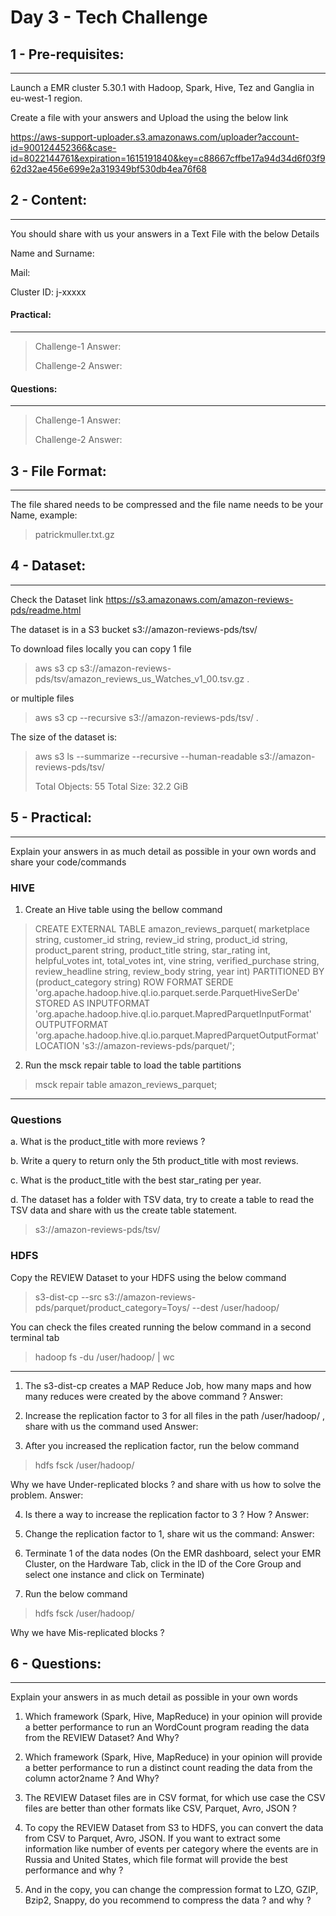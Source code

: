 # Day 3 - Tech Challenge


## **1 - Pre-requisites:**
----
Launch a EMR cluster 5.30.1 with Hadoop, Spark, Hive, Tez and Ganglia  in eu-west-1 region.

Create a file with your answers and Upload the using the below link

https://aws-support-uploader.s3.amazonaws.com/uploader?account-id=900124452366&case-id=8022144761&expiration=1615191840&key=c88667cffbe17a94d34d6f03f962d32ae456e699e2a319349bf530db4ea76f68


## **2 - Content:**
----
You should share with us your answers in a Text File with the below Details

Name and Surname:

Mail:

Cluster ID: j-xxxxx

#### Practical:
***

> Challenge-1
> Answer:
> 
> Challenge-2
> Answer:

#### Questions:
___

> Challenge-1
> Answer:
> 
> Challenge-2
> Answer:


## **3 - File Format:**
----
The file shared needs to be compressed and the file name needs to be your Name, example:

> patrickmuller.txt.gz


## **4 - Dataset:**
----

Check the Dataset link
https://s3.amazonaws.com/amazon-reviews-pds/readme.html

The dataset is in a S3 bucket
s3://amazon-reviews-pds/tsv/

To download files locally you can copy 1 file 
>aws s3 cp s3://amazon-reviews-pds/tsv/amazon_reviews_us_Watches_v1_00.tsv.gz .

or multiple files
>aws s3 cp --recursive s3://amazon-reviews-pds/tsv/ .

The size of the dataset is:
> aws s3 ls --summarize --recursive --human-readable s3://amazon-reviews-pds/tsv/
>
> Total Objects: 55
> Total Size: 32.2 GiB



## **5 - Practical:**
----

Explain your answers in as much detail as possible in your own words and share your code/commands


### HIVE

1.	Create an Hive table using the bellow command
> CREATE EXTERNAL TABLE amazon_reviews_parquet(
>   marketplace string, 
>   customer_id string, 
>   review_id string, 
>   product_id string, 
>   product_parent string, 
>   product_title string, 
>   star_rating int, 
>   helpful_votes int, 
>   total_votes int, 
>   vine string, 
>   verified_purchase string, 
>   review_headline string, 
>   review_body string, 
>   year int)
> PARTITIONED BY (product_category string)
> ROW FORMAT SERDE 
>   'org.apache.hadoop.hive.ql.io.parquet.serde.ParquetHiveSerDe' 
> STORED AS INPUTFORMAT 
>   'org.apache.hadoop.hive.ql.io.parquet.MapredParquetInputFormat' 
> OUTPUTFORMAT 
>   'org.apache.hadoop.hive.ql.io.parquet.MapredParquetOutputFormat'
> LOCATION
>   's3://amazon-reviews-pds/parquet/';

2. Run the msck repair table to load the table partitions
>   msck repair table amazon_reviews_parquet;

----

### Questions

a.  What is the product_title with more reviews ?

b.  Write a query to return only the 5th product_title with most reviews.

c.  What is the product_title with the best star_rating per year.

d.	The dataset has a folder with TSV data, try to create a table to read the TSV data and share with us the create table statement.
>   s3://amazon-reviews-pds/tsv/

### HDFS
Copy the REVIEW Dataset to your HDFS using the below command 
> s3-dist-cp --src s3://amazon-reviews-pds/parquet/product_category=Toys/ --dest /user/hadoop/

You can check the files created running the below command in a second terminal tab
> hadoop fs -du /user/hadoop/ | wc

----
1.	The s3-dist-cp creates a MAP Reduce Job, how many maps and how many reduces were created by the above command ?
Answer: 

2.	Increase the replication factor to 3 for all files in the path /user/hadoop/ , share with us the command used
Answer: 

3.	After you increased the replication factor, run the below command
> hdfs fsck /user/hadoop/

Why we have Under-replicated blocks ? and share with us how to solve the problem.
Answer:

4.	Is there a way to increase the replication factor to 3 ? How ?
Answer: 

5.  Change the replication factor to 1, share wit us the command:
Answer:

6.  Terminate 1 of the data nodes 
(On the EMR dashboard, select your EMR Cluster, on the Hardware Tab, click in the ID of the Core Group and select one instance and click on Terminate)

7. Run the below command 
> hdfs fsck /user/hadoop/

Why we have Mis-replicated blocks ?


## **6 - Questions:**
----

Explain your answers in as much detail as possible in your own words

1.	Which framework (Spark, Hive, MapReduce) in your opinion will provide a better performance to run an WordCount program reading the data from the REVIEW Dataset?
And Why?

2.	Which framework (Spark, Hive, MapReduce) in your opinion will provide a better performance to run a distinct count reading the data from the column actor2name ? And Why?

3.	The REVIEW Dataset files are in CSV format, for which use case the CSV files are better than other formats like CSV, Parquet, Avro, JSON ?

4.	To copy the REVIEW Dataset from S3 to HDFS, you can convert the data from CSV to Parquet, Avro, JSON. If you want to extract some information like number of events per category where the events are in Russia and United States, which file format will provide the best performance and why ?

5.  And in the copy, you can change the compression format to LZO, GZIP, Bzip2, Snappy, do you recommend to compress the data ? and why ?

